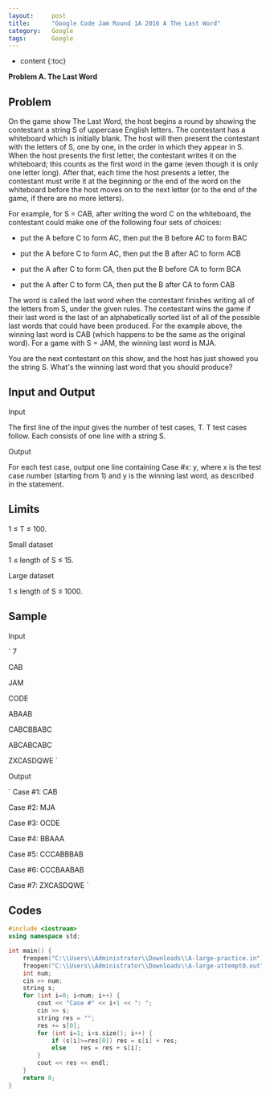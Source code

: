 ```yaml
---
layout:     post
title:      "Google Code Jam Round 1A 2016 A The Last Word"
category:   Google
tags:       Google
---
```


* content
{:toc}

**Problem A. The Last Word**

## Problem

On the game show The Last Word, the host begins a round by showing the contestant a string S of uppercase English letters. The contestant has a whiteboard which is initially blank. The host will then present the contestant with the letters of S, one by one, in the order in which they appear in S. When the host presents the first letter, the contestant writes it on the whiteboard; this counts as the first word in the game (even though it is only one letter long). After that, each time the host presents a letter, the contestant must write it at the beginning or the end of the word on the whiteboard before the host moves on to the next letter (or to the end of the game, if there are no more letters).

For example, for S = CAB, after writing the word C on the whiteboard, the contestant could make one of the following four sets of choices:

* put the A before C to form AC, then put the B before AC to form BAC

* put the A before C to form AC, then put the B after AC to form ACB

* put the A after C to form CA, then put the B before CA to form BCA

* put the A after C to form CA, then put the B after CA to form CAB

The word is called the last word when the contestant finishes writing all of the letters from S, under the given rules. The contestant wins the game if their last word is the last of an alphabetically sorted list of all of the possible last words that could have been produced. For the example above, the winning last word is CAB (which happens to be the same as the original word). For a game with S = JAM, the winning last word is MJA.

You are the next contestant on this show, and the host has just showed you the string S. What's the winning last word that you should produce?

## Input and Output

Input

The first line of the input gives the number of test cases, T. T test cases follow. Each consists of one line with a string S.

Output

For each test case, output one line containing Case #x: y, where x is the test case number (starting from 1) and y is the winning last word, as described in the statement.

## Limits

1 ≤ T ≤ 100.

Small dataset

1 ≤ length of S ≤ 15.

Large dataset

1 ≤ length of S ≤ 1000.

## Sample

Input 

` 
7

CAB

JAM

CODE

ABAAB

CABCBBABC

ABCABCABC

ZXCASDQWE
`

 	
Output 

`
Case #1: CAB

Case #2: MJA

Case #3: OCDE

Case #4: BBAAA

Case #5: CCCABBBAB

Case #6: CCCBAABAB

Case #7: ZXCASDQWE
`

## Codes 

```cpp
#include <iostream>
using namespace std;

int main() {
    freopen("C:\\Users\\Administrator\\Downloads\\A-large-practice.in","r",stdin);
    freopen("C:\\Users\\Administrator\\Downloads\\A-large-attempt0.out","w",stdout);
    int num;
    cin >> num;
    string s;
    for (int i=0; i<num; i++) {
        cout << "Case #" << i+1 << ": ";
        cin >> s;
        string res = "";
        res += s[0];
        for (int i=1; i<s.size(); i++) {
            if (s[i]>=res[0]) res = s[i] + res;
            else    res = res + s[i];
        }
        cout << res << endl;
    }
    return 0;
}
```